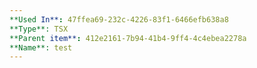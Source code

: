 ```yaml
---
**Used In**: 47ffea69-232c-4226-83f1-6466efb638a8
**Type**: TSX
**Parent item**: 412e2161-7b94-41b4-9ff4-4c4ebea2278a
**Name**: test
---
```


